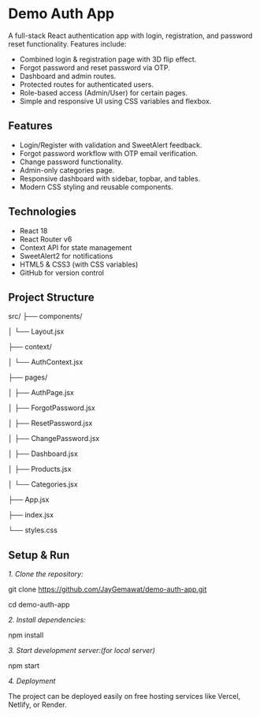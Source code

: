 # Demo Auth App

A full-stack React authentication app with login, registration, and password reset functionality. Features include:

- Combined login & registration page with 3D flip effect.
- Forgot password and reset password via OTP.
- Dashboard and admin routes.
- Protected routes for authenticated users.
- Role-based access (Admin/User) for certain pages.
- Simple and responsive UI using CSS variables and flexbox.

## Features

- Login/Register with validation and SweetAlert feedback.
- Forgot password workflow with OTP email verification.
- Change password functionality.
- Admin-only categories page.
- Responsive dashboard with sidebar, topbar, and tables.
- Modern CSS styling and reusable components.

## Technologies

- React 18
- React Router v6
- Context API for state management
- SweetAlert2 for notifications
- HTML5 & CSS3 (with CSS variables)
- GitHub for version control

## Project Structure

src/
├── components/

│   └── Layout.jsx

├── context/

│   └── AuthContext.jsx

├── pages/

│   ├── AuthPage.jsx

│   ├── ForgotPassword.jsx

│   ├── ResetPassword.jsx

│   ├── ChangePassword.jsx

│   ├── Dashboard.jsx

│   ├── Products.jsx

│   └── Categories.jsx

├── App.jsx

├── index.jsx

└── styles.css


## Setup & Run

*1. Clone the repository:*


   git clone https://github.com/JayGemawat/demo-auth-app.git
   
   cd demo-auth-app

*2. Install dependencies:*

   npm install

*3. Start development server:(for local server)*

   npm start



*4. Deployment*

The project can be deployed easily on free hosting services like Vercel, Netlify, or Render.
